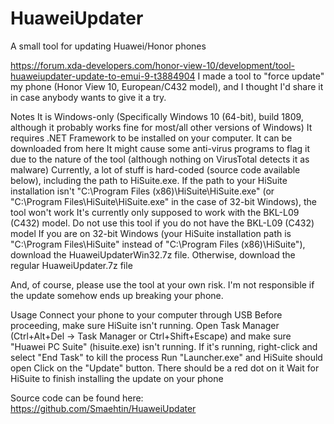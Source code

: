 # HuaweiUpdater
A small tool for updating Huawei/Honor phones

https://forum.xda-developers.com/honor-view-10/development/tool-huaweiupdater-update-to-emui-9-t3884904
I made a tool to "force update" my phone (Honor View 10, European/C432 model), and I thought I'd share it in case anybody wants to give it a try.

Notes
It is Windows-only (Specifically Windows 10 (64-bit), build 1809, although it probably works fine for most/all other versions of Windows)
It requires .NET Framework to be installed on your computer. It can be downloaded from here
It might cause some anti-virus programs to flag it due to the nature of the tool (although nothing on VirusTotal detects it as malware)
Currently, a lot of stuff is hard-coded (source code available below), including the path to HiSuite.exe. If the path to your HiSuite installation isn't "C:\Program Files (x86)\HiSuite\HiSuite.exe" (or "C:\Program Files\HiSuite\HiSuite.exe" in the case of 32-bit Windows), the tool won't work
It's currently only supposed to work with the BKL-L09 (C432) model. Do not use this tool if you do not have the BKL-L09 (C432) model
If you are on 32-bit Windows (your HiSuite installation path is "C:\Program Files\HiSuite" instead of "C:\Program Files (x86)\HiSuite"), download the HuaweiUpdaterWin32.7z file. Otherwise, download the regular HuaweiUpdater.7z file

And, of course, please use the tool at your own risk. I'm not responsible if the update somehow ends up breaking your phone.

Usage
Connect your phone to your computer through USB
Before proceeding, make sure HiSuite isn't running. Open Task Manager (Ctrl+Alt+Del -> Task Manager or Ctrl+Shift+Escape) and make sure "Huawei PC Suite" (hisuite.exe) isn't running. If it's running, right-click and select "End Task" to kill the process
Run "Launcher.exe" and HiSuite should open
Click on the "Update" button. There should be a red dot on it
Wait for HiSuite to finish installing the update on your phone

Source code can be found here: https://github.com/Smaehtin/HuaweiUpdater
